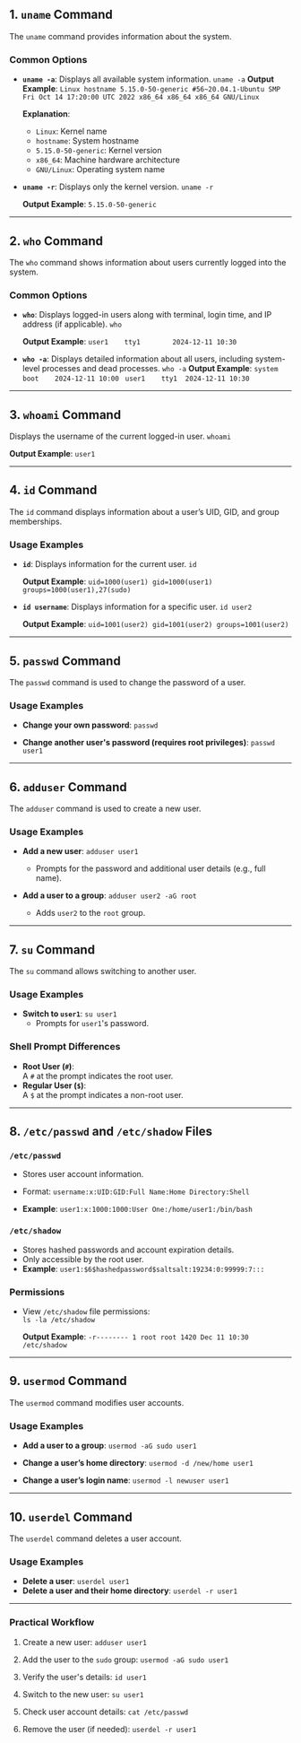 ## **1. `uname` Command**
The `uname` command provides information about the system.
### **Common Options**
- **`uname -a`**: Displays all available system information.
    `uname -a`
    **Output Example**:
    `Linux hostname 5.15.0-50-generic #56~20.04.1-Ubuntu SMP Fri Oct 14 17:20:00 UTC 2022 x86_64 x86_64 x86_64 GNU/Linux`
    
    **Explanation**:
    - `Linux`: Kernel name
    - `hostname`: System hostname
    - `5.15.0-50-generic`: Kernel version
    - `x86_64`: Machine hardware architecture
    - `GNU/Linux`: Operating system name
- **`uname -r`**: Displays only the kernel version.
    `uname -r`
    
    **Output Example**:
    `5.15.0-50-generic`

---
## **2. `who` Command**
The `who` command shows information about users currently logged into the system.
### **Common Options**
- **`who`**: Displays logged-in users along with terminal, login time, and IP address (if applicable).
    `who`
    
    **Output Example**:
    `user1    tty1        2024-12-11 10:30`
    
- **`who -a`**: Displays detailed information about all users, including system-level processes and dead processes.
    `who -a`
    **Output Example**:
    `system boot    2024-12-11 10:00 `
    `user1    tty1  2024-12-11 10:30`

---
## **3. `whoami` Command**
Displays the username of the current logged-in user.
`whoami`

**Output Example**:
`user1`

---
## **4. `id` Command**
The `id` command displays information about a user’s UID, GID, and group memberships.
### **Usage Examples**
- **`id`**: Displays information for the current user.
    `id`
    
    **Output Example**:
    `uid=1000(user1) gid=1000(user1) groups=1000(user1),27(sudo)`
    
- **`id username`**: Displays information for a specific user.
    `id user2`
    
    **Output Example**:
    `uid=1001(user2) gid=1001(user2) groups=1001(user2)`

---
## **5. `passwd` Command**
The `passwd` command is used to change the password of a user.
### **Usage Examples**
- **Change your own password**:
    `passwd`
    
- **Change another user's password (requires root privileges)**:
    `passwd user1`
---

## **6. `adduser` Command**
The `adduser` command is used to create a new user.
### **Usage Examples**
- **Add a new user**:
    `adduser user1`
    - Prompts for the password and additional user details (e.g., full name).
- **Add a user to a group**:
    `adduser user2 -aG root`
    
    - Adds `user2` to the `root` group.
---

## **7. `su` Command**
The `su` command allows switching to another user.
### **Usage Examples**
- **Switch to `user1`**:
    `su user1`
    - Prompts for `user1`'s password.

### **Shell Prompt Differences**
- **Root User (`#`)**:  
    A `#` at the prompt indicates the root user.
- **Regular User (`$`)**:  
    A `$` at the prompt indicates a non-root user.

---

## **8. `/etc/passwd` and `/etc/shadow` Files**
### **`/etc/passwd`**
- Stores user account information.
- Format:
    `username:x:UID:GID:Full Name:Home Directory:Shell`
    
- **Example**:
    `user1:x:1000:1000:User One:/home/user1:/bin/bash`
    

### **`/etc/shadow`**
- Stores hashed passwords and account expiration details.
- Only accessible by the root user.
- **Example**:
    `user1:$6$hashedpassword$saltsalt:19234:0:99999:7:::`

### **Permissions**
- View `/etc/shadow` file permissions:    
    `ls -la /etc/shadow`
    
    **Output Example**:
    `-r-------- 1 root root 1420 Dec 11 10:30 /etc/shadow`
---
## **9. `usermod` Command**
The `usermod` command modifies user accounts.
### **Usage Examples**
- **Add a user to a group**:
    `usermod -aG sudo user1`
    
- **Change a user’s home directory**:
    `usermod -d /new/home user1`
    
- **Change a user’s login name**:
    `usermod -l newuser user1`
---

## **10. `userdel` Command**
The `userdel` command deletes a user account.
### **Usage Examples**
- **Delete a user**:
    `userdel user1`
- **Delete a user and their home directory**:
    `userdel -r user1`
---
### **Practical Workflow**
1. Create a new user:
    `adduser user1`
    
2. Add the user to the `sudo` group:
    `usermod -aG sudo user1`
    
3. Verify the user's details:
    `id user1`
    
4. Switch to the new user:
    `su user1`
    
5. Check user account details:
    `cat /etc/passwd`
    
6. Remove the user (if needed):
    `userdel -r user1`